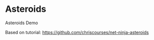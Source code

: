 # Asteroids
 Asteroids Demo 

Based on tutorial: https://github.com/chriscourses/net-ninja-asteroids
